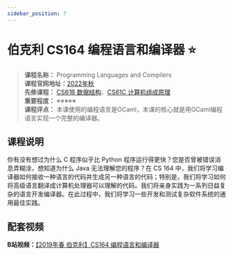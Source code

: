 ```yaml
---
sidebar_position: 7
---
```


# 伯克利 CS164 编程语言和编译器 ⭐️

>**课程名称：** Programming Languages and Compilers    
**课程官网地址：**[2022年秋](https://inst.eecs.berkeley.edu/~cs164/fa22/)    
**先修课程：** [CS61B 数据结构](https://hackway.org/docs/cs/freshman/datastructure/cs61b)、[CS61C 计算机组成原理](https://hackway.org/docs/cs/sophomore/system/cs61c)      
**重要程度：** ※※※※※  
**课程评点：** 本课使用的编程语言是OCaml，本课的核心就是用OCaml编程语言实现一个完整的编译器。


## 课程说明
你有没有想过为什么 C 程序似乎比 Python 程序运行得更快？您是否曾被错误消息弄糊涂，想知道为什么 Java 无法理解您的程序？在 CS 164 中，我们将学习编译器如何接收一种语言的代码并生成另一种语言的代码；特别是，我们将学习如何将高级语言翻译成计算机处理器可以理解的代码。我们将亲身实践为一系列日益复杂的语言开发编译器。在此过程中，我们将学习一些开发和测试复杂软件系统的通用最佳实践。


## 配套视频

**B站视频：**[【2019年春 伯克利】CS164 编程语言和编译器 ](https://www.bilibili.com/video/BV127411M7QG/?spm_id_from=333.337.search-card.all.click&vd_source=e74c2e09be22beb7112cf31c75a77f5a)


